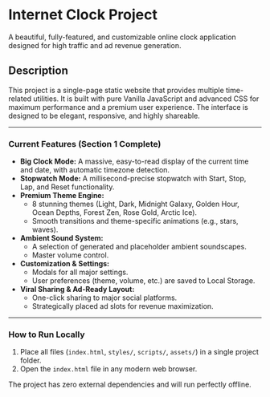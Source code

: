 # Internet Clock Project

A beautiful, fully-featured, and customizable online clock application designed for high traffic and ad revenue generation.

## Description

This project is a single-page static website that provides multiple time-related utilities. It is built with pure Vanilla JavaScript and advanced CSS for maximum performance and a premium user experience. The interface is designed to be elegant, responsive, and highly shareable.

---

### Current Features (Section 1 Complete)

* **Big Clock Mode:** A massive, easy-to-read display of the current time and date, with automatic timezone detection.
* **Stopwatch Mode:** A millisecond-precise stopwatch with Start, Stop, Lap, and Reset functionality.
* **Premium Theme Engine:**
    * 8 stunning themes (Light, Dark, Midnight Galaxy, Golden Hour, Ocean Depths, Forest Zen, Rose Gold, Arctic Ice).
    * Smooth transitions and theme-specific animations (e.g., stars, waves).
* **Ambient Sound System:**
    * A selection of generated and placeholder ambient soundscapes.
    * Master volume control.
* **Customization & Settings:**
    * Modals for all major settings.
    * User preferences (theme, volume, etc.) are saved to Local Storage.
* **Viral Sharing & Ad-Ready Layout:**
    * One-click sharing to major social platforms.
    * Strategically placed ad slots for revenue maximization.

---

### How to Run Locally

1.  Place all files (`index.html`, `styles/`, `scripts/`, `assets/`) in a single project folder.
2.  Open the `index.html` file in any modern web browser.

The project has zero external dependencies and will run perfectly offline.